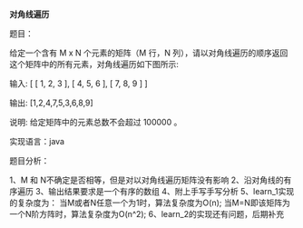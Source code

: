 
**对角线遍历**

题目：

给定一个含有 M x N 个元素的矩阵（M 行，N 列），请以对角线遍历的顺序返回这个矩阵中的所有元素，对角线遍历如下图所示:

输入:
[
 [ 1, 2, 3 ],
 [ 4, 5, 6 ],
 [ 7, 8, 9 ]
]

输出:  [1,2,4,7,5,3,6,8,9]

说明:
给定矩阵中的元素总数不会超过 100000 。

实现语言：java

题目分析：

1、M 和 N不确定是否相等，但是对以对角线遍历矩阵没有影响
2、沿对角线的有序遍历
3、输出结果要求是一个有序的数组
4、附上手写手写分析
5、learn_1实现的复杂度为：
   当M或者N任意一个为1时，算法复杂度为O(n);
   当M=N即该矩阵为一个N阶方阵时，算法复杂度为O(n^2);
6、learn_2的实现还有问题，后期补充


